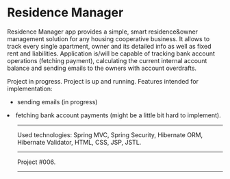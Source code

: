 # Residence Manager

Residence Manager app provides a simple, smart residence&owner management solution for any housing cooperative business.
It allows to track every single apartment, owner and its detailed info as well as fixed rent and liabilities. Application is/will be capable of tracking bank account operations (fetching payment), calculating the current internal account balance and sending emails to the owners with account overdrafts.

Project in progress. 
Project is up and running.
Features intended for implementation:
<ul>
<li>sending emails (in progress)</ul>
<li>fetching bank account payments (might be a little bit hard to implement).</li>
<ul>

----

Used technologies:
Spring MVC, Spring Security, Hibernate ORM, Hibernate Validator, HTML, CSS, JSP, JSTL.<br>

---

Project #006.

---
